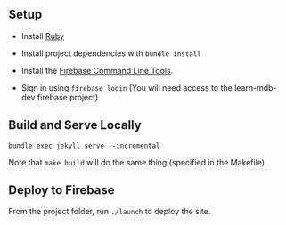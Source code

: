 ## Setup

- Install [Ruby](https://www.ruby-lang.org/en/documentation/installation/)

- Install project dependencies with `bundle install`

- Install the [Firebase Command Line Tools](https://firebase.google.com/docs/cli#install-cli-mac-linux).

- Sign in using `firebase login` (You will need access to the learn-mdb-dev firebase project)

## Build and Serve Locally

`bundle exec jekyll serve --incremental`

Note that `make build` will do the same thing (specified in the Makefile).

## Deploy to Firebase

From the project folder, run `./launch` to deploy the site.
